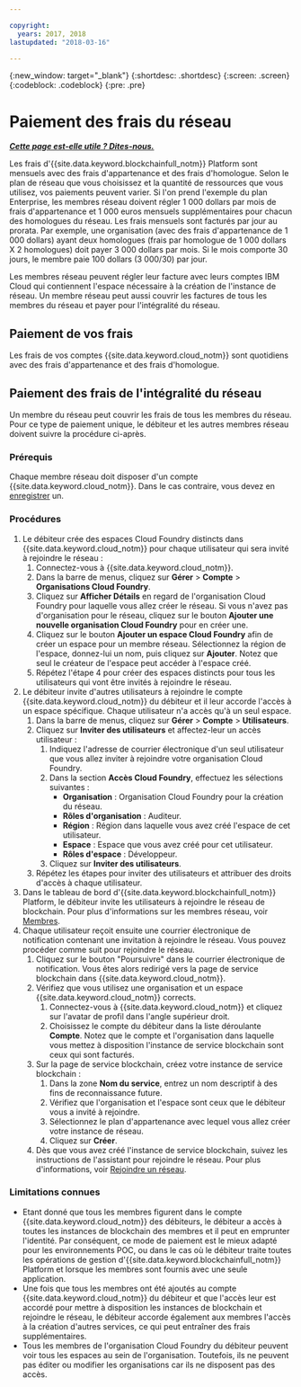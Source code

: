 ```yaml
---

copyright:
  years: 2017, 2018
lastupdated: "2018-03-16"

---
```


{:new_window: target="_blank"}
{:shortdesc: .shortdesc}
{:screen: .screen}
{:codeblock: .codeblock}
{:pre: .pre}

# Paiement des frais du réseau


***[Cette page est-elle utile ? Dites-nous.](https://www.surveygizmo.com/s3/4501493/IBM-Blockchain-Documentation)***


Les frais d'{{site.data.keyword.blockchainfull_notm}} Platform sont mensuels avec des frais d'appartenance et des frais d'homologue. Selon le plan de réseau que vous choisissez et la quantité de ressources que vous utilisez, vos paiements peuvent varier.  Si l'on prend l'exemple du plan Enterprise, les membres réseau doivent régler 1 000 dollars par mois de frais d'appartenance et 1 000 euros mensuels supplémentaires pour chacun des homologues du réseau. Les frais mensuels sont facturés par jour au prorata. Par exemple, une organisation (avec des frais d'appartenance de 1 000 dollars) ayant deux homologues (frais par homologue de 1 000 dollars X 2 homologues) doit payer 3 000 dollars par mois. Si le mois comporte 30 jours, le membre paie 100 dollars (3 000/30) par jour.

Les membres réseau peuvent régler leur facture avec leurs comptes IBM Cloud qui contiennent l'espace nécessaire à la création de l'instance de réseau. Un membre réseau peut aussi couvrir les factures de tous les membres du réseau et payer pour l'intégralité du réseau.


## Paiement de vos frais
Les frais de vos comptes {{site.data.keyword.cloud_notm}} sont quotidiens avec des frais d'appartenance et des frais d'homologue.


## Paiement des frais de l'intégralité du réseau
Un membre du réseau peut couvrir les frais de tous les membres du réseau.  Pour ce type de paiement unique, le débiteur et les autres membres réseau doivent suivre la procédure ci-après.

### Prérequis
Chaque membre réseau doit disposer d'un compte {{site.data.keyword.cloud_notm}}. Dans le cas contraire, vous devez en [enregistrer](https://console.bluemix.net/registration/) un.

### Procédures
1. Le débiteur crée des espaces Cloud Foundry distincts dans {{site.data.keyword.cloud_notm}} pour chaque utilisateur qui sera invité à rejoindre le réseau :
   1. Connectez-vous à {{site.data.keyword.cloud_notm}}.
   2. Dans la barre de menus, cliquez sur **Gérer** > **Compte** > **Organisations Cloud Foundry**.
   3. Cliquez sur **Afficher Détails** en regard de l'organisation Cloud Foundry pour laquelle vous allez créer le réseau.  Si vous n'avez pas d'organisation pour le réseau, cliquez sur le bouton **Ajouter une nouvelle organisation Cloud Foundry** pour en créer une.
   4. Cliquez sur le bouton **Ajouter un espace Cloud Foundry** afin de créer un espace pour un membre réseau.  Sélectionnez la région de l'espace, donnez-lui un nom, puis cliquez sur **Ajouter**.  Notez que seul le créateur de l'espace peut accéder à l'espace créé.
   5. Répétez l'étape 4 pour créer des espaces distincts pour tous les utilisateurs qui vont être invités à rejoindre le réseau.
2. Le débiteur invite d'autres utilisateurs à rejoindre le compte {{site.data.keyword.cloud_notm}} du débiteur et il leur accorde l'accès à un espace spécifique.  Chaque utilisateur n'a accès qu'à un seul espace.
   1. Dans la barre de menus, cliquez sur **Gérer** > **Compte** > **Utilisateurs**.  
   2. Cliquez sur **Inviter des utilisateurs** et affectez-leur un accès utilisateur :
      1. Indiquez l'adresse de courrier électronique d'un seul utilisateur que vous allez inviter à rejoindre votre organisation Cloud Foundry.
      2. Dans la section **Accès Cloud Foundry**, effectuez les sélections suivantes :
         - **Organisation** : Organisation Cloud Foundry pour la création du réseau.
         - **Rôles d'organisation** : Auditeur.
         - **Région** : Région dans laquelle vous avez créé l'espace de cet utilisateur.
         - **Espace** : Espace que vous avez créé pour cet utilisateur.
         - **Rôles d'espace** : Développeur.
      3. Cliquez sur **Inviter des utilisateurs**.
   3. Répétez les étapes pour inviter des utilisateurs et attribuer des droits d'accès à chaque utilisateur.
3. Dans le tableau de bord d'{{site.data.keyword.blockchainfull_notm}} Platform, le débiteur invite les utilisateurs à rejoindre le réseau de blockchain. Pour plus d'informations sur les membres réseau, voir [Membres](https://console.bluemix.net/docs/services/blockchain/v10_dashboard.html#members).
4. Chaque utilisateur reçoit ensuite une courrier électronique de notification contenant une invitation à rejoindre le réseau.  Vous pouvez procéder comme suit pour rejoindre le réseau.
   1. Cliquez sur le bouton "Poursuivre" dans le courrier électronique de notification. Vous êtes alors redirigé vers la page de service blockchain dans {{site.data.keyword.cloud_notm}}.
   2. Vérifiez que vous utilisez une organisation et un espace {{site.data.keyword.cloud_notm}} corrects.
      1. Connectez-vous à {{site.data.keyword.cloud_notm}} et cliquez sur l'avatar de profil dans l'angle supérieur droit.
      2. Choisissez le compte du débiteur dans la liste déroulante **Compte**.  Notez que le compte et l'organisation dans laquelle vous mettez à disposition l'instance de service blockchain sont ceux qui sont facturés.  
   4. Sur la page de service blockchain, créez votre instance de service blockchain :
      1. Dans la zone **Nom du service**, entrez un nom descriptif à des fins de reconnaissance future.
      2. Vérifiez que l'organisation et l'espace sont ceux que le débiteur vous a invité à rejoindre.
      3. Sélectionnez le plan d'appartenance avec lequel vous allez créer votre instance de réseau.
      4. Cliquez sur **Créer**.
   5. Dès que vous avez créé l'instance de service blockchain, suivez les instructions de l'assistant pour rejoindre le réseau.  Pour plus d'informations, voir [Rejoindre un réseau](https://console.bluemix.net/docs/services/blockchain/get_start.html#joining-a-network).

### Limitations connues
- Etant donné que tous les membres figurent dans le compte {{site.data.keyword.cloud_notm}} des débiteurs, le débiteur a accès à toutes les instances de blockchain des membres et il peut en emprunter l'identité.  Par conséquent, ce mode de paiement est le mieux adapté pour les environnements POC, ou dans le cas où le débiteur traite toutes les opérations de gestion d'{{site.data.keyword.blockchainfull_notm}} Platform et lorsque les membres sont fournis avec une seule application.  
- Une fois que tous les membres ont été ajoutés au compte {{site.data.keyword.cloud_notm}} du débiteur et que l'accès leur est accordé pour mettre à disposition les instances de blockchain et rejoindre le réseau, le débiteur accorde également aux membres l'accès à la création d'autres services, ce qui peut entraîner des frais supplémentaires.  
- Tous les membres de l'organisation Cloud Foundry du débiteur peuvent voir tous les espaces au sein de l'organisation.  Toutefois, ils ne peuvent pas éditer ou modifier les organisations car ils ne disposent pas des accès.
